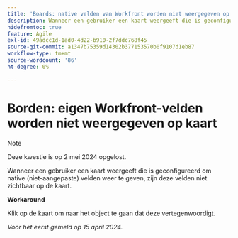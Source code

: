 ```yaml
---
title: 'Boards: native velden van Workfront worden niet weergegeven op kaart'
description: Wanneer een gebruiker een kaart weergeeft die is geconfigureerd om native (niet-aangepaste) velden weer te geven, zijn deze velden niet zichtbaar op de kaart.
hidefromtoc: true
feature: Agile
exl-id: 49adcc1d-1ad0-4d22-b910-2f7ddc768f45
source-git-commit: a1347b75359d14302b377153570b0f9107d1eb87
workflow-type: tm+mt
source-wordcount: '86'
ht-degree: 0%

---
```


# Borden: eigen Workfront-velden worden niet weergegeven op kaart

>[!NOTE]
>
>Deze kwestie is op 2 mei 2024 opgelost.

Wanneer een gebruiker een kaart weergeeft die is geconfigureerd om native (niet-aangepaste) velden weer te geven, zijn deze velden niet zichtbaar op de kaart.

**Workaround**

Klik op de kaart om naar het object te gaan dat deze vertegenwoordigt.

_Voor het eerst gemeld op 15 april 2024._
